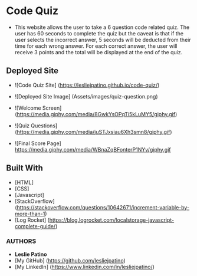 # Code Quiz

* This website allows the user to take a 6 question code related quiz. The user has 60 seconds to complete the quiz but the caveat is that if the user selects the incorrect answer, 5 seconds will be deducted from their time for each wrong answer. For each correct answer, the user will receive 3 points and the total will be displayed at the end of the quiz. 


## Deployed Site
* ![Code Quiz Site] (https://lesliejpatino.github.io/code-quiz/)

* ![Deployed Site Image] (Assets/images/quiz-question.png)
* ![Welcome Screen] (https://media.giphy.com/media/8GwkYsOPqTi5kLuMY5/giphy.gif)
* ![Quiz Questions] (https://media.giphy.com/media/juSTJxsiau6Xh3smn8/giphy.gif)
* ![Final Score Page] https://media.giphy.com/media/WBnaZqBFonterP1NYv/giphy.gif


## Built With

* [HTML] 
* [CSS]
* [Javascript] 
* [StackOverflow] (https://stackoverflow.com/questions/10642671/increment-variable-by-more-than-1)
* [Log Rocket] (https://blog.logrocket.com/localstorage-javascript-complete-guide/)



### AUTHORS
* **Leslie Patino**
* [My GitHub] (https://github.com/lesliejpatino)
* [My LinkedIn] (https://www.linkedin.com/in/lesliejpatino/)
